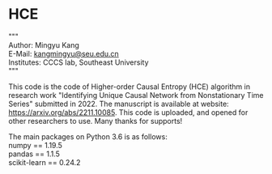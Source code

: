 # HCE
"""  
Author: Mingyu Kang   
E-Mail: kangmingyu@seu.edu.cn   
Institutes: CCCS lab, Southeast University   
"""   

This code is the code of Higher-order Causal Entropy (HCE) algorithm in research work "Identifying Unique Causal Network from Nonstationary Time Series" submitted in 2022. The manuscript is available at website: https://arxiv.org/abs/2211.10085. This code is uploaded, and opened for other researchers to use. Many thanks for supports!

The main packages on Python 3.6 is as follows:   
numpy == 1.19.5   
pandas == 1.1.5   
scikit-learn == 0.24.2   

